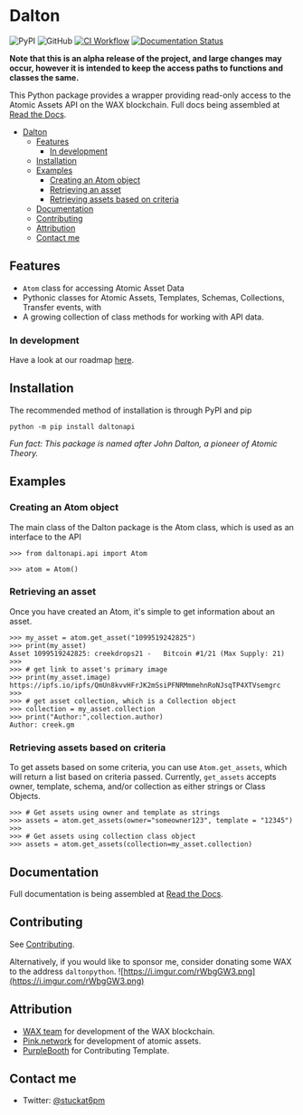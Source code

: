 # Dalton

![PyPI](https://img.shields.io/pypi/v/daltonapi) ![GitHub](https://img.shields.io/github/license/stuckatsixpm/dalton) [![CI Workflow](https://github.com/stuckatsixpm/dalton/actions/workflows/CI%20Workflow.yml/badge.svg)](https://github.com/stuckatsixpm/dalton/actions/workflows/CI%20Workflow.yml) [![Documentation Status](https://readthedocs.org/projects/dalton/badge/?version=latest)](https://dalton.readthedocs.io/en/latest/?badge=latest)

**Note that this is an alpha release of the project, and large changes may occur, however it is intended to keep the access paths to functions and classes the same.**

This Python package provides a wrapper providing read-only access to the Atomic Assets API on the WAX blockchain. Full docs being assembled at [Read the Docs](https://dalton.readthedocs.io/en/latest/).

- [Dalton](#dalton)
  - [Features](#features)
    - [In development](#in-development)
  - [Installation](#installation)
  - [Examples](#examples)
    - [Creating an Atom object](#creating-an-atom-object)
    - [Retrieving an asset](#retrieving-an-asset)
    - [Retrieving assets based on criteria](#retrieving-assets-based-on-criteria)
  - [Documentation](#documentation)
  - [Contributing](#contributing)
  - [Attribution](#attribution)
  - [Contact me](#contact-me)

## Features

*   `Atom` class for accessing Atomic Asset Data
*   Pythonic classes for Atomic Assets, Templates, Schemas, Collections, Transfer events, with 
*   A growing collection of class methods for working with API data.

### In development

Have a look at our roadmap [here](https://github.com/stuckatsixpm/dalton/projects/1).

## Installation

The recommended method of installation is through PyPI and pip
```
python -m pip install daltonapi
```
*Fun fact: This package is named after John Dalton, a pioneer of Atomic Theory.*

## Examples

### Creating an Atom object

The main class of the Dalton package is the Atom class, which is used as an interface to the API
``` 
>>> from daltonapi.api import Atom

>>> atom = Atom()
```

### Retrieving an asset
Once you have created an Atom, it's simple to get information about an asset.

``` 
>>> my_asset = atom.get_asset("1099519242825")
>>> print(my_asset)
Asset 1099519242825: creekdrops21 -   Bitcoin #1/21 (Max Supply: 21)
>>>
>>> # get link to asset's primary image
>>> print(my_asset.image)
https://ipfs.io/ipfs/QmUn8kvvHFrJK2mSsiPFNRMmmehnRoNJsqTP4XTVsemgrc
>>>
>>> # get asset collection, which is a Collection object
>>> collection = my_asset.collection
>>> print("Author:",collection.author)
Author: creek.gm
```

### Retrieving assets based on criteria
To get assets based on some criteria, you can use `Atom.get_assets`, which will return a list based on criteria passed. Currently, `get_assets` accepts owner, template, schema, and/or collection as either strings or Class Objects. 
```
>>> # Get assets using owner and template as strings
>>> assets = atom.get_assets(owner="someowner123", template = "12345")
>>>
>>> # Get assets using collection class object
>>> assets = atom.get_assets(collection=my_asset.collection)
```

## Documentation
Full documentation is being assembled at [Read the Docs](https://dalton.readthedocs.io/en/latest/).

## Contributing
See [Contributing](CONTRIBUTING.md).

Alternatively, if you would like to sponsor me, consider donating some WAX to the address `daltonpython`.
![https://i.imgur.com/rWbgGW3.png](https://i.imgur.com/rWbgGW3.png)

## Attribution
*   [WAX team](https://github.com/worldwide-asset-exchange) for development of the WAX blockchain.
*   [Pink.network](https://github.com/pinknetworkx) for development of atomic assets.
*   [PurpleBooth](https://gist.github.com/PurpleBooth) for Contributing Template.

## Contact me
*   Twitter: [@stuckat6pm](https://twitter.com/stuckat6pm)
